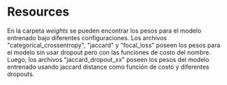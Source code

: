 # Resources

En la carpeta *weights* se pueden encontrar los pesos para el modelo entrenado bajo diferentes configuraciones. Los archivos "categorical_crossentropy",
"jaccard" y "focal_loss" poseen los pesos para el modelo sin usar dropout pero con las funciones de costo del nombre. Luego, los
archivos "jaccard_dropout_xx" poseen los pesos del modelo entrenado usando jaccard distance como función de costo y diferentes
dropouts. 
